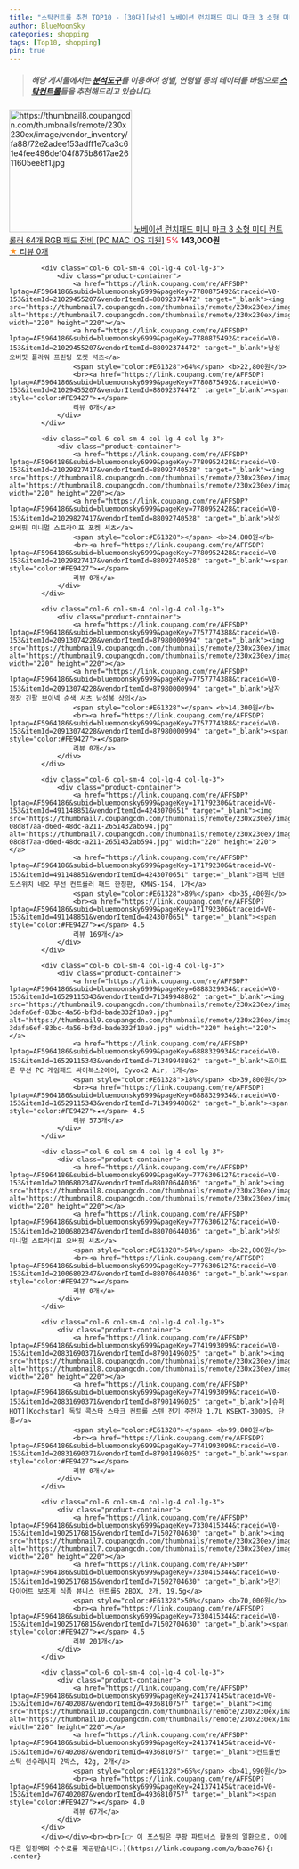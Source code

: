 ```yaml
---
title: "스탁컨트롤 추천 TOP10 - [30대][남성] 노베이션 런치패드 미니 마크 3 소형 미디 컨트롤러 64개 RGB 패드 장비 [PC MAC IOS 지원]"
author: BlueMoonSky
categories: shopping
tags: [Top10, shopping]
pin: true
---
```


> ##### 해당 게시물에서는 [**분석도구**](https://itemscout.io/)를 이용하여 **성별**, **연령별** 등의 데이터를 바탕으로 [**스탁컨트롤**](https://link.coupang.com/a/baae76)들을 추천해드리고 있습니다.
<div class="container"><div class="row">
            <div class="col-6 col-sm-4 col-lg-4 col-lg-3">
                <div class="product-container">
                    <a href="https://link.coupang.com/re/AFFSDP?lptag=AF5964186&subid=bluemoonsky6999&pageKey=7660276832&traceid=V0-153&itemId=20406387402&vendorItemId=87488581996" target="_blank"><img src="https://thumbnail8.coupangcdn.com/thumbnails/remote/230x230ex/image/vendor_inventory/fa88/72e2adee153adff1e7ca3c61e4fee496de104f875b8617ae2611605ee8f1.jpg" alt="https://thumbnail8.coupangcdn.com/thumbnails/remote/230x230ex/image/vendor_inventory/fa88/72e2adee153adff1e7ca3c61e4fee496de104f875b8617ae2611605ee8f1.jpg" width="220" height="220"></a>
                    <a href="https://link.coupang.com/re/AFFSDP?lptag=AF5964186&subid=bluemoonsky6999&pageKey=7660276832&traceid=V0-153&itemId=20406387402&vendorItemId=87488581996" target="_blank">노베이션 런치패드 미니 마크 3 소형 미디 컨트롤러 64개 RGB 패드 장비 [PC MAC IOS 지원]</a>
                    <span style="color:#E61328">5%</span> <b>143,000원</b>
                    <br><a href="https://link.coupang.com/re/AFFSDP?lptag=AF5964186&subid=bluemoonsky6999&pageKey=7660276832&traceid=V0-153&itemId=20406387402&vendorItemId=87488581996" target="_blank"><span style="color:#FE9427">★</span> 
                    리뷰 0개</a>
                </div>
            </div>
            
            <div class="col-6 col-sm-4 col-lg-4 col-lg-3">
                <div class="product-container">
                    <a href="https://link.coupang.com/re/AFFSDP?lptag=AF5964186&subid=bluemoonsky6999&pageKey=7780875492&traceid=V0-153&itemId=21029455207&vendorItemId=88092374472" target="_blank"><img src="https://thumbnail7.coupangcdn.com/thumbnails/remote/230x230ex/image/vendor_inventory/c704/4d1d5c2750d9d62b757ffb1492be953c9eb900ed03537690c279b991d7a7.jpg" alt="https://thumbnail7.coupangcdn.com/thumbnails/remote/230x230ex/image/vendor_inventory/c704/4d1d5c2750d9d62b757ffb1492be953c9eb900ed03537690c279b991d7a7.jpg" width="220" height="220"></a>
                    <a href="https://link.coupang.com/re/AFFSDP?lptag=AF5964186&subid=bluemoonsky6999&pageKey=7780875492&traceid=V0-153&itemId=21029455207&vendorItemId=88092374472" target="_blank">남성 오버핏 플라워 프린팅 포켓 셔츠</a>
                    <span style="color:#E61328">64%</span> <b>22,800원</b>
                    <br><a href="https://link.coupang.com/re/AFFSDP?lptag=AF5964186&subid=bluemoonsky6999&pageKey=7780875492&traceid=V0-153&itemId=21029455207&vendorItemId=88092374472" target="_blank"><span style="color:#FE9427">★</span> 
                    리뷰 0개</a>
                </div>
            </div>
            
            <div class="col-6 col-sm-4 col-lg-4 col-lg-3">
                <div class="product-container">
                    <a href="https://link.coupang.com/re/AFFSDP?lptag=AF5964186&subid=bluemoonsky6999&pageKey=7780952428&traceid=V0-153&itemId=21029827417&vendorItemId=88092740528" target="_blank"><img src="https://thumbnail8.coupangcdn.com/thumbnails/remote/230x230ex/image/vendor_inventory/b1e3/8197b5392b4028c184dcbeadc7b4ac9ca831a136011ec1f4fa4b5b64b988.jpg" alt="https://thumbnail8.coupangcdn.com/thumbnails/remote/230x230ex/image/vendor_inventory/b1e3/8197b5392b4028c184dcbeadc7b4ac9ca831a136011ec1f4fa4b5b64b988.jpg" width="220" height="220"></a>
                    <a href="https://link.coupang.com/re/AFFSDP?lptag=AF5964186&subid=bluemoonsky6999&pageKey=7780952428&traceid=V0-153&itemId=21029827417&vendorItemId=88092740528" target="_blank">남성 오버핏 미니멀 스트라이프 포켓 셔츠</a>
                    <span style="color:#E61328"></span> <b>24,800원</b>
                    <br><a href="https://link.coupang.com/re/AFFSDP?lptag=AF5964186&subid=bluemoonsky6999&pageKey=7780952428&traceid=V0-153&itemId=21029827417&vendorItemId=88092740528" target="_blank"><span style="color:#FE9427">★</span> 
                    리뷰 0개</a>
                </div>
            </div>
            
            <div class="col-6 col-sm-4 col-lg-4 col-lg-3">
                <div class="product-container">
                    <a href="https://link.coupang.com/re/AFFSDP?lptag=AF5964186&subid=bluemoonsky6999&pageKey=7757774388&traceid=V0-153&itemId=20913074228&vendorItemId=87980000994" target="_blank"><img src="https://thumbnail9.coupangcdn.com/thumbnails/remote/230x230ex/image/vendor_inventory/1883/2ccd3a0698d4cf8f2147bd168f37d7130294a8f105e870e2cba00bc8e3d9.jpg" alt="https://thumbnail9.coupangcdn.com/thumbnails/remote/230x230ex/image/vendor_inventory/1883/2ccd3a0698d4cf8f2147bd168f37d7130294a8f105e870e2cba00bc8e3d9.jpg" width="220" height="220"></a>
                    <a href="https://link.coupang.com/re/AFFSDP?lptag=AF5964186&subid=bluemoonsky6999&pageKey=7757774388&traceid=V0-153&itemId=20913074228&vendorItemId=87980000994" target="_blank">남자 정장 긴팔 브이넥 순색 셔츠 남성복 상의</a>
                    <span style="color:#E61328"></span> <b>14,300원</b>
                    <br><a href="https://link.coupang.com/re/AFFSDP?lptag=AF5964186&subid=bluemoonsky6999&pageKey=7757774388&traceid=V0-153&itemId=20913074228&vendorItemId=87980000994" target="_blank"><span style="color:#FE9427">★</span> 
                    리뷰 0개</a>
                </div>
            </div>
            
            <div class="col-6 col-sm-4 col-lg-4 col-lg-3">
                <div class="product-container">
                    <a href="https://link.coupang.com/re/AFFSDP?lptag=AF5964186&subid=bluemoonsky6999&pageKey=171792306&traceid=V0-153&itemId=491148851&vendorItemId=4243070651" target="_blank"><img src="https://thumbnail7.coupangcdn.com/thumbnails/remote/230x230ex/image/retail/images/2516649295711847-08d8f7aa-d6ed-48dc-a211-2651432ab594.jpg" alt="https://thumbnail7.coupangcdn.com/thumbnails/remote/230x230ex/image/retail/images/2516649295711847-08d8f7aa-d6ed-48dc-a211-2651432ab594.jpg" width="220" height="220"></a>
                    <a href="https://link.coupang.com/re/AFFSDP?lptag=AF5964186&subid=bluemoonsky6999&pageKey=171792306&traceid=V0-153&itemId=491148851&vendorItemId=4243070651" target="_blank">겜맥 닌텐도스위치 네오 무선 컨트롤러 패드 한정판, KMNS-154, 1개</a>
                    <span style="color:#E61328">89%</span> <b>35,400원</b>
                    <br><a href="https://link.coupang.com/re/AFFSDP?lptag=AF5964186&subid=bluemoonsky6999&pageKey=171792306&traceid=V0-153&itemId=491148851&vendorItemId=4243070651" target="_blank"><span style="color:#FE9427">★</span> 4.5
                    리뷰 169개</a>
                </div>
            </div>
            
            <div class="col-6 col-sm-4 col-lg-4 col-lg-3">
                <div class="product-container">
                    <a href="https://link.coupang.com/re/AFFSDP?lptag=AF5964186&subid=bluemoonsky6999&pageKey=6888329934&traceid=V0-153&itemId=16529115343&vendorItemId=71349948862" target="_blank"><img src="https://thumbnail9.coupangcdn.com/thumbnails/remote/230x230ex/image/retail/images/4931430363102075-3dafa6ef-83bc-4a56-bf3d-bade332f10a9.jpg" alt="https://thumbnail9.coupangcdn.com/thumbnails/remote/230x230ex/image/retail/images/4931430363102075-3dafa6ef-83bc-4a56-bf3d-bade332f10a9.jpg" width="220" height="220"></a>
                    <a href="https://link.coupang.com/re/AFFSDP?lptag=AF5964186&subid=bluemoonsky6999&pageKey=6888329934&traceid=V0-153&itemId=16529115343&vendorItemId=71349948862" target="_blank">조이트론 무선 PC 게임패드 싸이복스2에어, Cyvox2 Air, 1개</a>
                    <span style="color:#E61328">18%</span> <b>39,800원</b>
                    <br><a href="https://link.coupang.com/re/AFFSDP?lptag=AF5964186&subid=bluemoonsky6999&pageKey=6888329934&traceid=V0-153&itemId=16529115343&vendorItemId=71349948862" target="_blank"><span style="color:#FE9427">★</span> 4.5
                    리뷰 573개</a>
                </div>
            </div>
            
            <div class="col-6 col-sm-4 col-lg-4 col-lg-3">
                <div class="product-container">
                    <a href="https://link.coupang.com/re/AFFSDP?lptag=AF5964186&subid=bluemoonsky6999&pageKey=7776306127&traceid=V0-153&itemId=21006802347&vendorItemId=88070644036" target="_blank"><img src="https://thumbnail8.coupangcdn.com/thumbnails/remote/230x230ex/image/vendor_inventory/7ef4/254e3d84b040ba297d5d8db090a934c97e94da41833ae6fb40475edd0a5f.jpg" alt="https://thumbnail8.coupangcdn.com/thumbnails/remote/230x230ex/image/vendor_inventory/7ef4/254e3d84b040ba297d5d8db090a934c97e94da41833ae6fb40475edd0a5f.jpg" width="220" height="220"></a>
                    <a href="https://link.coupang.com/re/AFFSDP?lptag=AF5964186&subid=bluemoonsky6999&pageKey=7776306127&traceid=V0-153&itemId=21006802347&vendorItemId=88070644036" target="_blank">남성 미니멀 스트라이프 오버핏 셔츠</a>
                    <span style="color:#E61328">54%</span> <b>22,800원</b>
                    <br><a href="https://link.coupang.com/re/AFFSDP?lptag=AF5964186&subid=bluemoonsky6999&pageKey=7776306127&traceid=V0-153&itemId=21006802347&vendorItemId=88070644036" target="_blank"><span style="color:#FE9427">★</span> 
                    리뷰 0개</a>
                </div>
            </div>
            
            <div class="col-6 col-sm-4 col-lg-4 col-lg-3">
                <div class="product-container">
                    <a href="https://link.coupang.com/re/AFFSDP?lptag=AF5964186&subid=bluemoonsky6999&pageKey=7741993099&traceid=V0-153&itemId=20831690371&vendorItemId=87901496025" target="_blank"><img src="https://thumbnail8.coupangcdn.com/thumbnails/remote/230x230ex/image/vendor_inventory/7c69/bf9177a338f4eaa1d30c28375d4e735ae59f41e8155c2419865bc96c6d0b.jpg" alt="https://thumbnail8.coupangcdn.com/thumbnails/remote/230x230ex/image/vendor_inventory/7c69/bf9177a338f4eaa1d30c28375d4e735ae59f41e8155c2419865bc96c6d0b.jpg" width="220" height="220"></a>
                    <a href="https://link.coupang.com/re/AFFSDP?lptag=AF5964186&subid=bluemoonsky6999&pageKey=7741993099&traceid=V0-153&itemId=20831690371&vendorItemId=87901496025" target="_blank">[슈퍼HOT][Kochstar] 독일 콕스타 스타크 컨트롤 스텐 전기 주전자 1.7L KSEKT-3000S, 단품</a>
                    <span style="color:#E61328"></span> <b>99,000원</b>
                    <br><a href="https://link.coupang.com/re/AFFSDP?lptag=AF5964186&subid=bluemoonsky6999&pageKey=7741993099&traceid=V0-153&itemId=20831690371&vendorItemId=87901496025" target="_blank"><span style="color:#FE9427">★</span> 
                    리뷰 0개</a>
                </div>
            </div>
            
            <div class="col-6 col-sm-4 col-lg-4 col-lg-3">
                <div class="product-container">
                    <a href="https://link.coupang.com/re/AFFSDP?lptag=AF5964186&subid=bluemoonsky6999&pageKey=7330415344&traceid=V0-153&itemId=19025176815&vendorItemId=71502704630" target="_blank"><img src="https://thumbnail7.coupangcdn.com/thumbnails/remote/230x230ex/image/vendor_inventory/9bed/41ad22386855fab24f2e40d29863e24a0a92b3b84db38af8559e9a62737c.jpg" alt="https://thumbnail7.coupangcdn.com/thumbnails/remote/230x230ex/image/vendor_inventory/9bed/41ad22386855fab24f2e40d29863e24a0a92b3b84db38af8559e9a62737c.jpg" width="220" height="220"></a>
                    <a href="https://link.coupang.com/re/AFFSDP?lptag=AF5964186&subid=bluemoonsky6999&pageKey=7330415344&traceid=V0-153&itemId=19025176815&vendorItemId=71502704630" target="_blank">단기 다이어트 보조제 식품 뷰니스 컨트롤S 2BOX, 2개, 19.5g</a>
                    <span style="color:#E61328">50%</span> <b>70,000원</b>
                    <br><a href="https://link.coupang.com/re/AFFSDP?lptag=AF5964186&subid=bluemoonsky6999&pageKey=7330415344&traceid=V0-153&itemId=19025176815&vendorItemId=71502704630" target="_blank"><span style="color:#FE9427">★</span> 4.5
                    리뷰 201개</a>
                </div>
            </div>
            
            <div class="col-6 col-sm-4 col-lg-4 col-lg-3">
                <div class="product-container">
                    <a href="https://link.coupang.com/re/AFFSDP?lptag=AF5964186&subid=bluemoonsky6999&pageKey=241374145&traceid=V0-153&itemId=767402087&vendorItemId=4936810757" target="_blank"><img src="https://thumbnail10.coupangcdn.com/thumbnails/remote/230x230ex/image/vendor_inventory/56fb/c3c0ad2581681e6653b3968c173a9fafdc364d53bd8c3aebdf73a245187f.jpg" alt="https://thumbnail10.coupangcdn.com/thumbnails/remote/230x230ex/image/vendor_inventory/56fb/c3c0ad2581681e6653b3968c173a9fafdc364d53bd8c3aebdf73a245187f.jpg" width="220" height="220"></a>
                    <a href="https://link.coupang.com/re/AFFSDP?lptag=AF5964186&subid=bluemoonsky6999&pageKey=241374145&traceid=V0-153&itemId=767402087&vendorItemId=4936810757" target="_blank">컨트롤번 스틱 선수레시피 2박스, 42g, 2개</a>
                    <span style="color:#E61328">65%</span> <b>41,990원</b>
                    <br><a href="https://link.coupang.com/re/AFFSDP?lptag=AF5964186&subid=bluemoonsky6999&pageKey=241374145&traceid=V0-153&itemId=767402087&vendorItemId=4936810757" target="_blank"><span style="color:#FE9427">★</span> 4.0
                    리뷰 67개</a>
                </div>
            </div>
            </div></div><br><br>[👉 이 포스팅은 쿠팡 파트너스 활동의 일환으로, 이에 따른 일정액의 수수료를 제공받습니다.](https://link.coupang.com/a/baae76){: .center}